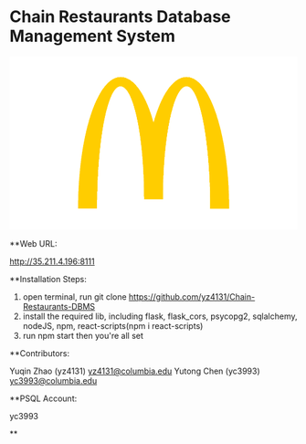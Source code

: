 # Chain Restaurants Database Management System

![screenshot](src/assets/logo.png)

**Web URL:

http://35.211.4.196:8111

**Installation Steps:

1. open terminal, run git clone https://github.com/yz4131/Chain-Restaurants-DBMS
2. install the required lib, including flask, flask_cors, psycopg2, sqlalchemy, nodeJS, npm, react-scripts(npm i react-scripts)
3. run npm start then you're all set

**Contributors:

Yuqin Zhao (yz4131) yz4131@columbia.edu
Yutong Chen (yc3993) yc3993@columbia.edu

**PSQL Account:

yc3993

**
